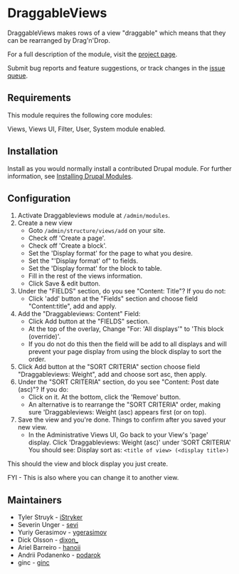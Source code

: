 # DraggableViews

DraggableViews makes rows of a view "draggable" which means that they can be rearranged by Drag'n'Drop.

For a full description of the module, visit the
[project page](https://www.drupal.org/project/draggableviews).

Submit bug reports and feature suggestions, or track changes in the
[issue queue](https://www.drupal.org/project/issues/draggableviews).


## Requirements

This module requires the following core modules:

Views, Views UI, Filter, User, System module enabled.


## Installation

Install as you would normally install a contributed Drupal module. For further
information, see
[Installing Drupal Modules](https://www.drupal.org/docs/extending-drupal/installing-drupal-modules).


## Configuration

1. Activate Draggableviews module at `/admin/modules`.
2. Create a new view
    - Goto `/admin/structure/views/add` on your site.
    - Check off 'Create a page'.
    - Check off 'Create a block'.
    - Set the 'Display format' for the page to what you desire.
    - Set the "'Display format' of" to fields.
    - Set the 'Display format' for the block to table.
    - Fill in the rest of the views information.
    - Click Save & edit button.
3. Under the "FIELDS" section, do you see "Content: Title"?  If you do not:
    - Click 'add' button at the "Fields" section and choose field
      "Content:title", add and apply.
4. Add the "Draggableviews: Content" Field:
    - Click Add button at the "FIELDS" section.
    - At the top of the overlay, Change "For: 'All displays'" to 'This block
      (override)'.
    - If you do not do this then the field will be add to all displays and
      will prevent your page display from using the block display to sort the
      order.
5. Click Add button at the "SORT CRITERIA" section choose field
   "Draggableviews: Weight", add and choose sort asc, then apply.
6. Under the "SORT CRITERIA" section, do you see "Content: Post date (asc)"?
   If you do:
    - Click on it.  At the bottom, click the 'Remove' button.
    - An alternative is to rearrange the "SORT CRITERIA" order, making sure
     'Draggableviews: Weight (asc) appears first (or on top).
7. Save the view and you're done.
   Things to confirm after you saved your new view.
    - In the Administrative Views UI, Go back to your View's 'page' display.
      Click 'Draggableviews: Weight (asc)' under 'SORT CRITERIA'
      You should see:
      Display sort as:
      `<title of view> (<display title>)`

  This should the view and block display you just create.

  FYI - This is also where you can change it to another view.


## Maintainers

- Tyler Struyk - [iStryker](https://www.drupal.org/u/istryker)
- Severin Unger - [sevi](https://www.drupal.org/u/sevi)
- Yuriy Gerasimov - [ygerasimov](https://www.drupal.org/u/ygerasimov)
- Dick Olsson - [dixon_](https://www.drupal.org/u/dixon_)
- Ariel Barreiro - [hanoii](https://www.drupal.org/u/hanoii)
- Andrii Podanenko - [podarok](https://www.drupal.org/u/podarok)
- ginc - [ginc](https://www.drupal.org/u/ginc)